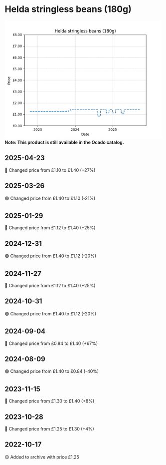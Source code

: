 # Helda stringless beans (180g)
![](charts/product-321394011.png)
**Note: This product is still available in the Ocado catalog.**
## 2025-04-23
🔴 Changed price from £1.10 to £1.40 (+27%)
## 2025-03-26
🟢 Changed price from £1.40 to £1.10 (-21%)
## 2025-01-29
🔴 Changed price from £1.12 to £1.40 (+25%)
## 2024-12-31
🟢 Changed price from £1.40 to £1.12 (-20%)
## 2024-11-27
🔴 Changed price from £1.12 to £1.40 (+25%)
## 2024-10-31
🟢 Changed price from £1.40 to £1.12 (-20%)
## 2024-09-04
🔴 Changed price from £0.84 to £1.40 (+67%)
## 2024-08-09
🟢 Changed price from £1.40 to £0.84 (-40%)
## 2023-11-15
🔴 Changed price from £1.30 to £1.40 (+8%)
## 2023-10-28
🔴 Changed price from £1.25 to £1.30 (+4%)
## 2022-10-17
🟡 Added to archive with price £1.25